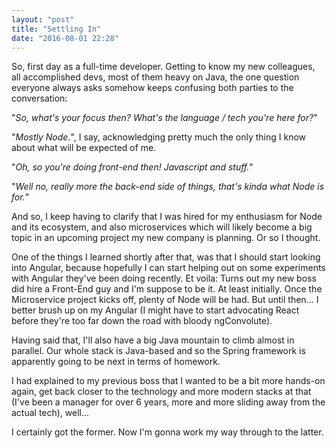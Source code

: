 ```yaml
---
layout: "post"
title: "Settling In"
date: "2016-08-01 22:28"
---
```


So, first day as a full-time developer.
Getting to know my new colleagues, all accomplished devs, most of them heavy on Java, the one question everyone always asks somehow keeps confusing both parties to the conversation:

"*So, what's your focus then? What's the language / tech you're here for?*"

"*Mostly Node.*", I say, acknowledging pretty much the only thing I know about what will be expected of me.


"*Oh, so you're doing front-end then! Javascript and stuff.*"

"*Well no, really more the back-end side of things, that's kinda what Node is for.*"

And so, I keep having to clarify that I was hired for my enthusiasm for Node and its ecosystem, and also microservices which will likely become a big topic in an upcoming project my new company is planning. Or so I thought.

One of the things I learned shortly after that, was that I should start looking into Angular, because hopefully I can start helping out on some experiments with Angular they've been doing recently.
Et voila: Turns out my new boss did hire a Front-End guy and I'm suppose to be it. At least initially. Once the Microservice project kicks off, plenty of Node will be had. But until then... I better brush up on my Angular (I might have to start advocating React before they're too far down the road with bloody ngConvolute).

Having said that, I'll also have a big Java mountain to climb almost in parallel. Our whole stack is Java-based and so the Spring framework is apparently going to be next in terms of homework.

I had explained to my previous boss that I wanted to be a bit more hands-on again, get back closer to the technology and more modern stacks at that (I've been a manager for over 6 years, more and more sliding away from the actual tech), well...

I certainly got the former. Now I'm gonna work my way through to the latter.
